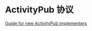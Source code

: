# ActivityPub 协议



[Guide for new ActivityPub implementers](https://socialhub.activitypub.rocks/t/guide-for-new-activitypub-implementers/479)

